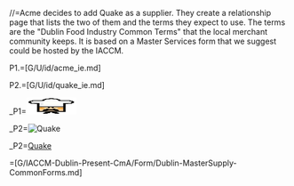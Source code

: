 //=Acme decides to add Quake as a supplier.  They create a relationship page that lists the two of them and the terms they expect to use. The terms are the "Dublin Food Industry Common Terms" that the local merchant community keeps.  It is based on a Master Services form that we suggest could be hosted by the IACCM.

P1.=[G/U/id/acme_ie.md]

P2.=[G/U/id/quake_ie.md]

_P1=<img src="image/chef.jpg" alt="Acme" height="30" width="90">

_P2=<img src="image/foodtruck.png" alt="Quake" height="30" width="90">

_P2=<a href="#MSA.Annex.Def.Supplier.Sec" class="definedterm">Quake</a>

=[G/IACCM-Dublin-Present-CmA/Form/Dublin-MasterSupply-CommonForms.md]